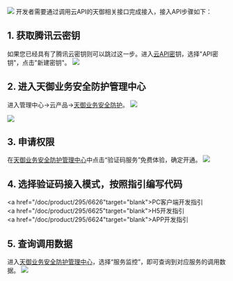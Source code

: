 ![](https://mc.qcloudimg.com/static/img/44055ddd92ecdfa860662d0b2b590c8c/image.png)
开发者需要通过调用云API的天御相关接口完成接入，接入API步骤如下：

## 1. 获取腾讯云密钥
如果您已经具有了腾讯云密钥则可以跳过这一步。进入[云API密](https://console.qcloud.com/capi)钥，选择"API密钥"，点击"新建密钥"。
![](https://mc.qcloudimg.com/static/img/fd83fe8c74b72782340dd0f765c72b0d/image.png)

## 2. 进入天御业务安全防护管理中心
进入管理中心->云产品->[天御业务安全防护](https://console.qcloud.com/tianyu/overview)。
![](https://mc.qcloudimg.com/static/img/c27f47c4d334cee1fb94d8d8da3c62f0/image.png)

![](https://mc.qcloudimg.com/static/img/a3621dad678296cece106b38e9909df8/image.png)

## 3. 申请权限
在[天御业务安全防护管理中心](https://console.qcloud.com/tianyu/overview)中点击“验证码服务”免费体验，确定开通。
![](https://mc.qcloudimg.com/static/img/0a9793fbe173d69550ca0ee897213777/image.png)

## 4. 选择验证码接入模式，按照指引编写代码
<a href="/doc/product/295/6626"target="blank">PC客户端开发指引</a>
<br><a href="/doc/product/295/6625"target="blank">H5开发指引</a> 
<br><a href="/doc/product/295/6624"target="blank">APP开发指引</a>

## 5. 查询调用数据
进入[天御业务安全防护管理中心](https://console.qcloud.com/tianyu/service/Captcha)，选择“服务监控”，即可查询到对应服务的调用数据。
![](https://mc.qcloudimg.com/static/img/bbf656839f5808d27ced48a74826d87b/image.png)
